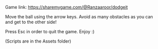 Game link: https://sharemygame.com/@Ranzaaroor/dodgeit

Move the ball using the arrow keys.
Avoid as many obstacles as you can and get to the other side!

Press Esc in order to quit the game.
Enjoy :)

(Scripts are in the Assets folder)
